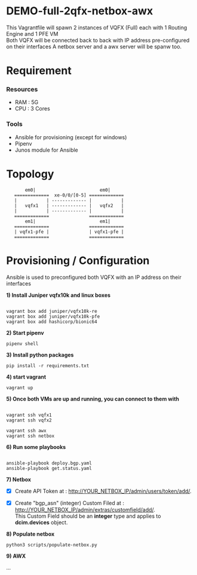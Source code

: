 
# DEMO-full-2qfx-netbox-awx

This Vagrantfile will spawn 2 instances of VQFX (Full) each with 1 Routing Engine and 1 PFE VM  
Both VQFX will be connected back to back with IP address pre-configured on their interfaces
A netbox server and a awx server will be spanw too.

# Requirement

### Resources
 - RAM : 5G
 - CPU : 3 Cores

### Tools
 - Ansible for provisioning (except for windows)
 - Pipenv
 - Junos module for Ansible

# Topology

           em0|                        em0|
       =============  xe-0/0/[0-5] =============
       |           | ------------- |           |
       |   vqfx1   | ------------- |   vqfx2   |
       |           | ------------- |           |
       =============               =============
           em1|                        em1|
       =============               =============
       | vqfx1-pfe |               | vqfx1-pfe |
       =============               =============

# Provisioning / Configuration

Ansible is used to preconfigured both VQFX with an IP address on their interfaces

**1) Install Juniper vqfx10k and linux boxes**

```

vagrant box add juniper/vqfx10k-re
vagrant box add juniper/vqfx10k-pfe
vagrant box add hashicorp/bionic64
```


**2) Start pipenv**

`pipenv shell`


**3) Install python packages**

`pip install -r requirements.txt`


**4) start vagrant**

`vagrant up`


**5) Once both VMs are up and running, you can connect to them with**

```

vagrant ssh vqfx1
vagrant ssh vqfx2

vagrant ssh awx
vagrant ssh netbox
```


**6) Run some playbooks**

```

ansible-playbook deploy.bgp.yaml
ansible-playbook get.status.yaml
```

**7) Netbox**

- [x] Create API Token at : [http://YOUR_NETBOX_IP/admin/users/token/add/](http://YOUR_NETBOX_IP/admin/users/token/add/).

- [x] Create "bgp_asn" (integer) Custom Filed at : [http://YOUR_NETBOX_IP/admin/extras/customfield/add/](http://YOUR_NETBOX_IP/admin/extras/customfield/add/).  
This Custom Field should be an **integer** type and applies to **dcim.devices** object.


**8) Populate netbox**

```
python3 scripts/populate-netbox.py
```

**9) AWX**

...
